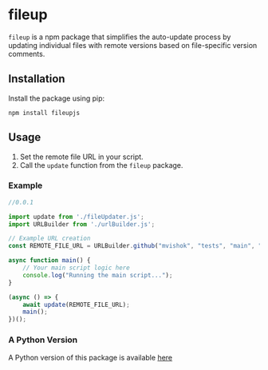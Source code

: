 # fileup

`fileup` is a npm package that simplifies the auto-update process by updating individual files with remote versions based on file-specific version comments.

## Installation

Install the package using pip:

``` npm install fileupjs ```

## Usage
1. Set the remote file URL in your script.
2. Call the `update` function from the `fileup` package.

### Example

```js
//0.0.1

import update from './fileUpdater.js';
import URLBuilder from './urlBuilder.js';

// Example URL creation
const REMOTE_FILE_URL = URLBuilder.github("mvishok", "tests", "main", "example.js");

async function main() {
    // Your main script logic here
    console.log("Running the main script...");
}

(async () => {
    await update(REMOTE_FILE_URL);
    main();
})();
```

### A Python Version
A Python version of this package is available [here](https://pypi.org/project/fileup.py/)